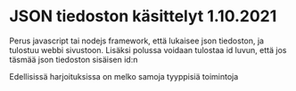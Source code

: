 <h1>JSON tiedoston käsittelyt 1.10.2021</h1>
<p> Perus javascript tai nodejs framework, että lukaisee json tiedoston, ja tulostuu webbi sivustoon. 
  Lisäksi polussa voidaan tulostaa id luvun, että jos täsmää json tiedoston sisäisen id:n
</p>
<p>Edellisissä harjoituksissa on melko samoja tyyppisiä toimintoja </p>
